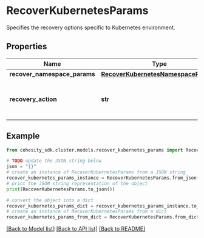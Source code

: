 # RecoverKubernetesParams

Specifies the recovery options specific to Kubernetes environment.

## Properties

Name | Type | Description | Notes
------------ | ------------- | ------------- | -------------
**recover_namespace_params** | [**RecoverKubernetesNamespaceParams**](RecoverKubernetesNamespaceParams.md) |  | [optional] 
**recovery_action** | **str** | Specifies the type of recover action to be performed. | 

## Example

```python
from cohesity_sdk.cluster.models.recover_kubernetes_params import RecoverKubernetesParams

# TODO update the JSON string below
json = "{}"
# create an instance of RecoverKubernetesParams from a JSON string
recover_kubernetes_params_instance = RecoverKubernetesParams.from_json(json)
# print the JSON string representation of the object
print(RecoverKubernetesParams.to_json())

# convert the object into a dict
recover_kubernetes_params_dict = recover_kubernetes_params_instance.to_dict()
# create an instance of RecoverKubernetesParams from a dict
recover_kubernetes_params_from_dict = RecoverKubernetesParams.from_dict(recover_kubernetes_params_dict)
```
[[Back to Model list]](../README.md#documentation-for-models) [[Back to API list]](../README.md#documentation-for-api-endpoints) [[Back to README]](../README.md)


